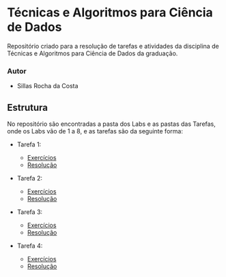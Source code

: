# Técnicas e Algoritmos para Ciência de Dados

Repositório criado para a resolução de tarefas e atividades da disciplina de Técnicas e Algoritmos para Ciência de Dados da graduação.

### Autor
- Sillas Rocha da Costa

## Estrutura

No repositório são encontradas a pasta dos Labs e as pastas das Tarefas, onde os Labs vão de 1 a 8, e as tarefas são da seguinte forma:

- Tarefa 1:
    - [Exercícios](./Tarefa_01/Tarefa_1.pdf)
    - [Resolução](./Tarefa_01/292701.ipynb)

- Tarefa 2:
    - [Exercícios](./Tarefa_02/Tarefa_2_PR.pdf)
    - [Resolução](./Tarefa_02/292701.ipynb)

- Tarefa 3:
    - [Exercícios](./Tarefa_03/Tarefa_3_PR.pdf)
    - [Resolução](./Tarefa_03/292701.ipynb)

- Tarefa 4:
    - [Exercícios](./Tarefa_04/TAREFA_4_por.pdf)
    - [Resolução](./Tarefa_04/292701.ipynb)
